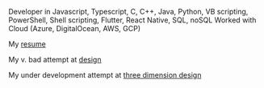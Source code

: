Developer in Javascript, Typescript, C, C++, Java, Python, VB scripting, PowerShell, Shell scripting, Flutter, React Native, SQL, noSQL
Worked with Cloud (Azure, DigitalOcean, AWS, GCP)

My [resume](http://resume.umehta.xyz/)

My v. bad attempt at [design](https://me.umehta.xyz)

My under development attempt at [three dimension design](http://yo.umehta.xyz)
